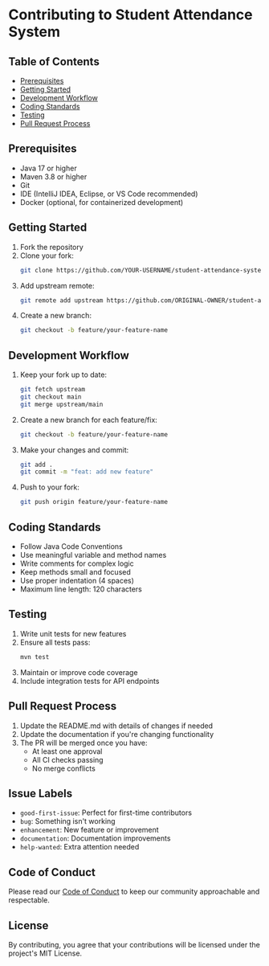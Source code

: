 # Contributing to Student Attendance System


## Table of Contents
- [Prerequisites](#prerequisites)
- [Getting Started](#getting-started)
- [Development Workflow](#development-workflow)
- [Coding Standards](#coding-standards)
- [Testing](#testing)
- [Pull Request Process](#pull-request-process)

## Prerequisites

- Java 17 or higher
- Maven 3.8 or higher
- Git
- IDE (IntelliJ IDEA, Eclipse, or VS Code recommended)
- Docker (optional, for containerized development)

## Getting Started

1. Fork the repository
2. Clone your fork:
   ```bash
   git clone https://github.com/YOUR-USERNAME/student-attendance-system.git
   ```
3. Add upstream remote:
   ```bash
   git remote add upstream https://github.com/ORIGINAL-OWNER/student-attendance-system.git
   ```
4. Create a new branch:
   ```bash
   git checkout -b feature/your-feature-name
   ```

## Development Workflow

1. Keep your fork up to date:
   ```bash
   git fetch upstream
   git checkout main
   git merge upstream/main
   ```

2. Create a new branch for each feature/fix:
   ```bash
   git checkout -b feature/your-feature-name
   ```

3. Make your changes and commit:
   ```bash
   git add .
   git commit -m "feat: add new feature"
   ```

4. Push to your fork:
   ```bash
   git push origin feature/your-feature-name
   ```

## Coding Standards

- Follow Java Code Conventions
- Use meaningful variable and method names
- Write comments for complex logic
- Keep methods small and focused
- Use proper indentation (4 spaces)
- Maximum line length: 120 characters

## Testing

1. Write unit tests for new features
2. Ensure all tests pass:
   ```bash
   mvn test
   ```
3. Maintain or improve code coverage
4. Include integration tests for API endpoints

## Pull Request Process

1. Update the README.md with details of changes if needed
2. Update the documentation if you're changing functionality
3. The PR will be merged once you have:
   - At least one approval
   - All CI checks passing
   - No merge conflicts

## Issue Labels

- `good-first-issue`: Perfect for first-time contributors
- `bug`: Something isn't working
- `enhancement`: New feature or improvement
- `documentation`: Documentation improvements
- `help-wanted`: Extra attention needed

## Code of Conduct

Please read our [Code of Conduct](CODE_OF_CONDUCT.md) to keep our community approachable and respectable.

## License

By contributing, you agree that your contributions will be licensed under the project's MIT License. 